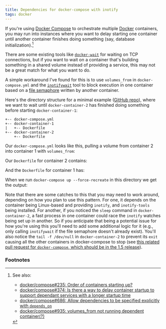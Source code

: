 ```yaml
---
title: Dependencies for docker-compose with inotify
tags: docker
---
```


If you're using [Docker Compose](https://docs.docker.com/compose/) to orchestrate multiple [Docker](https://www.docker.com/) containers, you may run into instances where you want to delay starting one container until another container finishes doing something (say, database initialization).[^dockerissues]

[^dockerissues]: See also:
   
    * [docker/compose#235: Order of containers starting up?](https://github.com/docker/compose/issues/235)
    * [docker/compose#374: Is there a way to delay container startup to support dependant services with a longer startup time](https://github.com/docker/compose/issues/374)
    * [docker/compose#686: Allow dependencies to be specified explicitly with `depends_on`](https://github.com/docker/compose/pull/686)
    * [docker/compose#935: volumes_from not running dependent container(?)](https://github.com/docker/compose/issues/935)

There are some existing tools like [`docker-wait`](https://github.com/aanand/docker-wait) for waiting on TCP connections, but if you want to wait on a container that's building something in a shared volume instead of providing a service, this may not be a great match for what you want to do.

A simple workaround I've found for this is to use `volumes_from` in `docker-compose.yml` and the [`inotifywait`](http://linux.die.net/man/1/inotifywait) tool to block execution in one container based on a [file semaphore](https://en.wikipedia.org/wiki/Semaphore_(programming)) written by another container.

Here's the directory structure for a minimal example ([GitHub repo](https://github.com/ryanfb/docker-compose-inotify-example)), where we want to wait until `docker-container-2` has finished doing something before starting `docker-container-1`:

    +-- docker-compose.yml
    +-- docker-container-1
    |   +-- Dockerfile
    +-- docker-container-2
        +-- Dockerfile

Our `docker-compose.yml` looks like this, pulling a volume from container 2 into container 1 with `volumes_from`:

<script src="https://gist-it.appspot.com/http://github.com/ryanfb/docker-compose-inotify-example/blob/master/docker-compose.yml"></script>

Our `Dockerfile` for container 2 contains:

<script src="https://gist-it.appspot.com/http://github.com/ryanfb/docker-compose-inotify-example/blob/master/docker-container-2/Dockerfile"></script>

And the `Dockerfile` for container 1 has:

<script src="https://gist-it.appspot.com/http://github.com/ryanfb/docker-compose-inotify-example/blob/master/docker-container-1/Dockerfile"></script>

When we run `docker-compose up --force-recreate` in this directory we get the output:

<script src="https://gist.github.com/ryanfb/a297031fb834ce59f520.js"></script>

Note that there are some catches to this that you may need to work around, depending on how you plan to use this pattern. For one, it depends on the container being Linux-based and providing `inotify`, and `inotify-tools` being installed. For another, if you noticed the `sleep` command in `docker-container-2`, a fast process in one container could race the `inotify` watches being set up in another. So if you anticipate that being a potential issue for how you're using this you'll need to add some additional logic for it (e.g., only calling `inotifywait` if the file semaphore doesn't already exist). You'll also notice the `tail -f /dev/null` in `docker-container-2` to prevent its `exit` causing all the other containers in docker-compose to stop (see [this related pull request for `docker-compose`, which should be in the 1.5 release](https://github.com/docker/compose/pull/1754)).

### Footnotes
